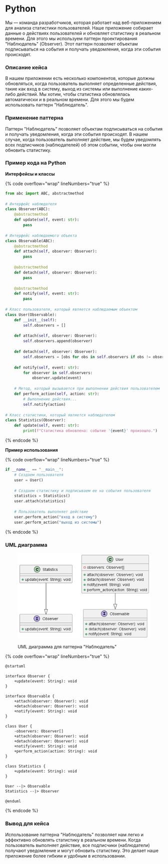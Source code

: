 # Python

Мы — команда разработчиков, которая работает над веб-приложением для анализа статистики пользователей. Наше приложение собирает данные о действиях пользователей и обновляет статистику в реальном времени. Для этого мы используем паттерн проектирования "Наблюдатель" (Observer). Этот паттерн позволяет объектам подписываться на события и получать уведомления, когда эти события происходят.

### Описание кейса

В нашем приложении есть несколько компонентов, которые должны обновляться, когда пользователь выполняет определенные действия, такие как вход в систему, выход из системы или выполнение каких-либо действий. Мы хотим, чтобы статистика обновлялась автоматически и в реальном времени. Для этого мы будем использовать паттерн "Наблюдатель".

### Применение паттерна

Паттерн "Наблюдатель" позволяет объектам подписываться на события и получать уведомления, когда эти события происходят. В нашем случае, когда пользователь выполняет действие, мы будем уведомлять всех подписчиков (наблюдателей) об этом событии, чтобы они могли обновить статистику.

### Пример кода на Python

**Интерфейсы и классы**

{% code overflow="wrap" lineNumbers="true" %}
```python
from abc import ABC, abstractmethod

# Интерфейс наблюдателя
class Observer(ABC):
    @abstractmethod
    def update(self, event: str):
        pass

# Интерфейс наблюдаемого объекта
class Observable(ABC):
    @abstractmethod
    def attach(self, observer: Observer):
        pass

    @abstractmethod
    def detach(self, observer: Observer):
        pass

    @abstractmethod
    def notify(self, event: str):
        pass

# Класс пользователя, который является наблюдаемым объектом
class User(Observable):
    def __init__(self):
        self.observers = []

    def attach(self, observer: Observer):
        self.observers.append(observer)

    def detach(self, observer: Observer):
        self.observers = [obs for obs in self.observers if obs != observer]

    def notify(self, event: str):
        for observer in self.observers:
            observer.update(event)

    # Метод, который вызывается при выполнении действия пользователем
    def perform_action(self, action: str):
        # Выполнение действия...
        self.notify(action)

# Класс статистики, который является наблюдателем
class Statistics(Observer):
    def update(self, event: str):
        print(f"Статистика обновлена: событие '{event}' произошло.")
```
{% endcode %}

**Пример использования**

{% code overflow="wrap" lineNumbers="true" %}
```python
if __name__ == "__main__":
    # Создаем пользователя
    user = User()

    # Создаем статистику и подписываем ее на события пользователя
    statistics = Statistics()
    user.attach(statistics)

    # Пользователь выполняет действие
    user.perform_action("вход в систему")
    user.perform_action("выход из системы")
```
{% endcode %}

### UML диаграмма

<figure><img src="../../../../../.gitbook/assets/image (2) (1) (1).png" alt=""><figcaption><p>UML диаграмма для паттерна "Наблюдатель"</p></figcaption></figure>

{% code overflow="wrap" lineNumbers="true" %}
```plantuml
@startuml

interface Observer {
    +update(event: String): void
}

interface Observable {
    +attach(observer: Observer): void
    +detach(observer: Observer): void
    +notify(event: String): void
}

class User {
    -observers: Observer[]
    +attach(observer: Observer): void
    +detach(observer: Observer): void
    +notify(event: String): void
    +perform_action(action: String): void
}

class Statistics {
    +update(event: String): void
}

User --|> Observable
Statistics --|> Observer

@enduml
```
{% endcode %}

### Вывод для кейса

Использование паттерна "Наблюдатель" позволяет нам легко и эффективно обновлять статистику в реальном времени. Когда пользователь выполняет действие, все подписчики (наблюдатели) получают уведомление и могут обновить статистику. Это делает наше приложение более гибким и удобным в использовании.
